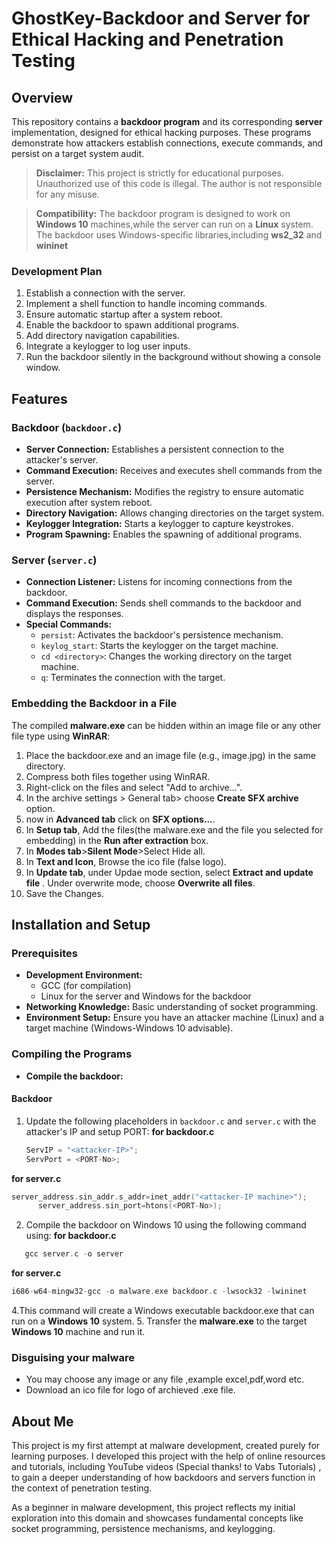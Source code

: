 # GhostKey-Backdoor and Server for Ethical Hacking and Penetration Testing

## Overview

This repository contains a **backdoor program** and its corresponding **server** implementation, designed for ethical hacking purposes. These programs demonstrate how attackers establish connections, execute commands, and persist on a target system audit.

> **Disclaimer:** This project is strictly for educational purposes. Unauthorized use of this code is illegal. The author is not responsible for any misuse.

>**Compatibility:** The backdoor program is designed to work on **Windows 10** machines,while the server can run on a **Linux** system. The backdoor uses Windows-specific libraries,including **ws2_32** and **wininet**


### Development Plan 
1. Establish a connection with the server.
2. Implement a shell function to handle incoming commands.
3. Ensure automatic startup after a system reboot.
4. Enable the backdoor to spawn additional programs.
5. Add directory navigation capabilities.
6. Integrate a keylogger to log user inputs.
7. Run the backdoor silently in the background without showing a console window.
## Features

### Backdoor (`backdoor.c`)
- **Server Connection:** Establishes a persistent connection to the attacker's server.
- **Command Execution:** Receives and executes shell commands from the server.
- **Persistence Mechanism:** Modifies the registry to ensure automatic execution after system reboot.
- **Directory Navigation:** Allows changing directories on the target system.
- **Keylogger Integration:** Starts a keylogger to capture keystrokes.
- **Program Spawning:** Enables the spawning of additional programs.

### Server (`server.c`)
- **Connection Listener:** Listens for incoming connections from the backdoor.
- **Command Execution:** Sends shell commands to the backdoor and displays the responses.
- **Special Commands:**
  - `persist`: Activates the backdoor's persistence mechanism.
  - `keylog_start`: Starts the keylogger on the target machine.
  - `cd <directory>`: Changes the working directory on the target machine.
  - `q`: Terminates the connection with the target.

### Embedding the Backdoor in a File
The compiled **malware.exe** can be hidden within an image file or any other file type using **WinRAR**:

1. Place the backdoor.exe and an image file (e.g., image.jpg) in the same directory.
2. Compress both files together using WinRAR.
3. Right-click on the files and select "Add to archive...".
4. In the archive settings > General tab> choose **Create SFX archive** option.
5. now in **Advanced tab** click on **SFX options...**.
6. In **Setup tab**, Add the files(the malware.exe and the file you selected for embedding) in the **Run after extraction** box.
7. In **Modes tab**>**Silent Mode**>Select Hide all.
8. In **Text and Icon**, Browse the ico file (false logo).
9. In **Update tab**, under Updae mode section, select **Extract and update file** . Under overwrite mode, choose **Overwrite all files**.
10. Save the Changes.


## Installation and Setup

### Prerequisites
- **Development Environment:**  
  - GCC (for compilation)
  - Linux for the server and Windows for the backdoor
- **Networking Knowledge:** Basic understanding of socket programming.
- **Environment Setup:** Ensure you have an attacker machine (Linux) and a target machine (Windows-Windows 10 advisable).

### Compiling the Programs
- **Compile the backdoor:**
#### Backdoor
1. Update the following placeholders in `backdoor.c` and `server.c` with the attacker's IP and setup PORT:
  **for backdoor.c**
    ```c
   ServIP = "<attacker-IP>";
   ServPort = <PORT-No>;
  **for server.c**
  ```c
server_address.sin_addr.s_addr=inet_addr("<attacker-IP machine>");
		server_address.sin_port=htons(<PORT-No>);
```
2. Compile the backdoor on Windows 10 using the following command using:
   **for backdoor.c**
```c
   gcc server.c -o server
```
**for server.c**
```c
i686-w64-mingw32-gcc -o malware.exe backdoor.c -lwsock32 -lwininet
```
4.This command will create a Windows executable backdoor.exe that can run on a **Windows 10** system.
5. Transfer the **malware.exe** to the target **Windows 10** machine and run it.

### Disguising your malware
* You may choose any image or any file ,example excel,pdf,word etc.
* Download an ico file for logo of archieved .exe file. 

 ## About Me
This project is my first attempt at malware development, created purely for learning purposes. I developed this project with the help of online resources and tutorials, including YouTube videos (Special thanks! to Vabs Tutorials) , to gain a deeper understanding of how backdoors and servers function in the context of penetration testing.

As a beginner in malware development, this project reflects my initial exploration into this domain and showcases fundamental concepts like socket programming, persistence mechanisms, and keylogging.

